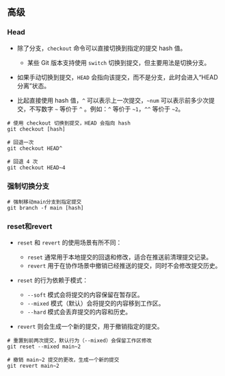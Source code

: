 ## 高级

### Head

- 除了分支，`checkout` 命令可以直接切换到指定的提交 hash 值。
  - 某些 Git 版本支持使用 `switch` 切换到提交，但主要用法是切换分支。  

- 如果手动切换到提交，`HEAD` 会指向该提交，而不是分支，此时会进入“HEAD 分离”状态。  
- 比起直接使用 hash 值，`^` 可以表示上一次提交，`~num` 可以表示前多少次提交，不写数字 `~` 等价于 `^` 。例如：`^` 等价于 `~1`，`^^` 等价于 `~2`。  

```git
# 使用 checkout 切换到提交，HEAD 会指向 hash
git checkout [hash]

# 回退一次
git checkout HEAD^

# 回退 4 次
git checkout HEAD~4
```

### 强制切换分支

```git
# 强制移动main分支到指定提交
git branch -f main [hash]
```

### reset和revert

- `reset` 和 `revert` 的使用场景有所不同：
  - `reset` 通常用于本地提交的回退和修改，适合在推送前清理提交记录。
  - `revert` 用于在协作场景中撤销已经推送的提交，同时不会修改提交历史。

- `reset` 的行为依赖于模式：
  - `--soft` 模式会将提交的内容保留在暂存区。
  - `--mixed` 模式（默认）会将提交的内容移到工作区。
  - `--hard` 模式会丢弃提交的内容和历史。

- `revert` 则会生成一个新的提交，用于撤销指定的提交。

```git
# 重置到前两次提交，默认行为（--mixed）会保留工作区修改
git reset --mixed main~2

# 撤销 main~2 提交的更改，生成一个新的提交
git revert main~2
```
